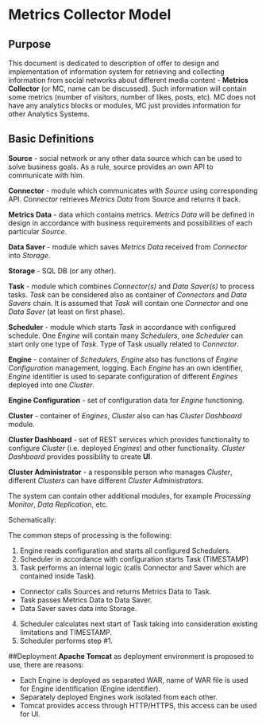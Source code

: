 # Metrics Collector Model
## Purpose
This document is dedicated to description of offer to design and implementation of information system for retrieving and collecting information from social networks about different media content - **Metrics Collector** (or MC, name can be discussed). Such information will contain some metrics (number of visitors, number of likes, posts, etc). MC does not have any analytics blocks or modules, MC just provides information for other Analytics Systems.

## Basic Definitions
**Source** - social network or any other data source which can be used to solve business goals. As a rule, source provides an own API to communicate with him.

**Connector** - module which communicates with *Source* using corresponding API. *Connector* retrieves *Metrics Data* from Source and returns it back.

**Metrics Data** - data which contains metrics. *Metrics Data* will be defined in design in accordance with business requirements and possibilities of each particular *Source*.

**Data Saver** - module which saves *Metrics Data* received from *Connector* into *Storage*.

**Storage** - SQL DB (or any other).

**Task** - module which combines *Connector(s)* and *Data Saver(s)* to process tasks. *Task* can be considered also as container of *Connectors* and *Data Savers* chain. It is assumed that *Task* will contain one *Connector* and one *Data Saver* (at least on first phase).

**Scheduler** - module which starts *Task* in accordance with configured schedule. One *Engine* will contain many *Schedulers*, one *Scheduler* can start only one type of *Task*. Type of Task usually related to *Connector*.

**Engine** - container of *Schedulers*, *Engine* also has functions of *Engine Configuration* management, logging. Each *Engine* has an own identifier, *Engine* identifier is used to separate configuration of different *Engines* deployed into one *Cluster*.

**Engine Configuration** - set of configuration data for *Engine* functioning.

**Cluster** - container of *Engines*, *Cluster* also can has *Cluster Dashboard* module.

**Cluster Dashboard** - set of REST services which provides functionality to configure *Cluster* (i.e. deployed *Engines*) and other functionality. *Cluster Dashboard* provides possibility to create **UI**.

**Cluster Administrator**  - a responsible person who manages *Cluster*, different *Clusters* can have different *Cluster Administrators*.

The system can contain other additional modules, for example *Processing Monitor*, *Data Replication*, etc.

Schematically:
 
The common steps of processing is the following:

1. Engine reads configuration and starts all configured Schedulers.
2. Scheduler in accordance with configuration starts Task (TIMESTAMP)
3. Task performs an internal logic (calls Connector and Saver which are contained inside Task).
  * Connector calls Sources and returns Metrics Data to Task.
  * Task passes Metrics Data to Data Saver.
  * Data Saver saves data into Storage.
4. Scheduler calculates next start of Task taking into consideration existing limitations and TIMESTAMP.
5. Scheduler performs step #1. 

##Deployment
**Apache Tomcat** as deployment environment is proposed to use, there are reasons:
* Each Engine is deployed as separated WAR, name of WAR file is used for Engine identification (Engine identifier).
* Separately deployed Engines work isolated from each other.
* Tomcat provides access through HTTP/HTTPS, this access can be used for UI.
 


